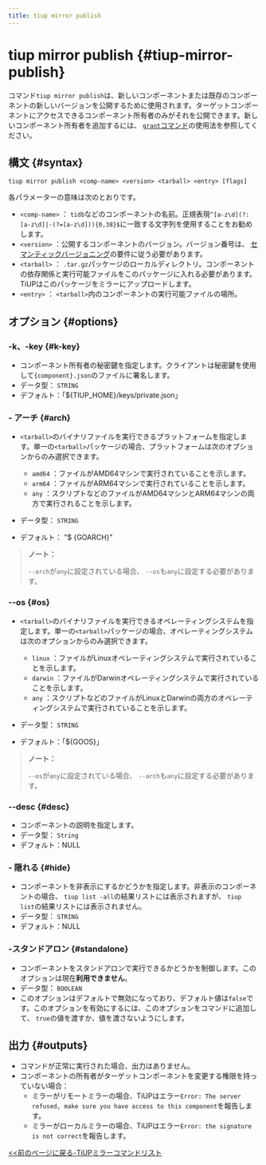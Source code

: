 ```yaml
---
title: tiup mirror publish
---
```


# tiup mirror publish {#tiup-mirror-publish}

コマンド`tiup mirror publish`は、新しいコンポーネントまたは既存のコンポーネントの新しいバージョンを公開するために使用されます。ターゲットコンポーネントにアクセスできるコンポーネント所有者のみがそれを公開できます。新しいコンポーネント所有者を追加するには、 [`grant`コマンド](/tiup/tiup-command-mirror-grant.md)の使用法を参照してください。

## 構文 {#syntax}

```shell
tiup mirror publish <comp-name> <version> <tarball> <entry> [flags]
```

各パラメーターの意味は次のとおりです。

-   `<comp-name>` ： `tidb`などのコンポーネントの名前。正規表現`^[a-z\d](?:[a-z\d]|-(?=[a-z\d])){0,38}$`に一致する文字列を使用することをお勧めします。
-   `<version>` ：公開するコンポーネントのバージョン。バージョン番号は、 [セマンティックバージョニング](https://semver.org/)の要件に従う必要があります。
-   `<tarball>` ： `.tar.gz`パッケージのローカルディレクトリ。コンポーネントの依存関係と実行可能ファイルをこのパッケージに入れる必要があります。 TiUPはこのパッケージをミラーにアップロードします。
-   `<entry>` ： `<tarball>`内のコンポーネントの実行可能ファイルの場所。

## オプション {#options}

### -k、-key {#k-key}

-   コンポーネント所有者の秘密鍵を指定します。クライアントは秘密鍵を使用して`{component}.json`のファイルに署名します。
-   データ型： `STRING`
-   デフォルト：「${TIUP_HOME}/keys/private.json」

### - アーチ {#arch}

-   `<tarball>`のバイナリファイルを実行できるプラットフォームを指定します。単一の`<tarball>`パッケージの場合、プラットフォームは次のオプションからのみ選択できます。

    -   `amd64` ：ファイルがAMD64マシンで実行されていることを示します。
    -   `arm64` ：ファイルがARM64マシンで実行されていることを示します。
    -   `any` ：スクリプトなどのファイルがAMD64マシンとARM64マシンの両方で実行されることを示します。

-   データ型： `STRING`

-   デフォルト： &quot;$ {GOARCH}&quot;

> **ノート：**
>
> `--arch`が`any`に設定されている場合、 `--os`も`any`に設定する必要があります。

### --os {#os}

-   `<tarball>`のバイナリファイルを実行できるオペレーティングシステムを指定します。単一の`<tarball>`パッケージの場合、オペレーティングシステムは次のオプションからのみ選択できます。

    -   `linux` ：ファイルがLinuxオペレーティングシステムで実行されていることを示します。
    -   `darwin` ：ファイルがDarwinオペレーティングシステムで実行されていることを示します。
    -   `any` ：スクリプトなどのファイルがLinuxとDarwinの両方のオペレーティングシステムで実行されていることを示します。

-   データ型： `STRING`

-   デフォルト：「${GOOS}」

> **ノート：**
>
> `--os`が`any`に設定されている場合、 `--arch`も`any`に設定する必要があります。

### --desc {#desc}

-   コンポーネントの説明を指定します。
-   データ型： `String`
-   デフォルト：NULL

### - 隠れる {#hide}

-   コンポーネントを非表示にするかどうかを指定します。非表示のコンポーネントの場合、 `tiup list -all`の結果リストには表示されますが、 `tiup list`の結果リストには表示されません。
-   データ型： `STRING`
-   デフォルト：NULL

### -スタンドアロン {#standalone}

-   コンポーネントをスタンドアロンで実行できるかどうかを制御します。このオプションは現在**利用できません**。
-   データ型： `BOOLEAN`
-   このオプションはデフォルトで無効になっており、デフォルト値は`false`です。このオプションを有効にするには、このオプションをコマンドに追加して、 `true`の値を渡すか、値を渡さないようにします。

## 出力 {#outputs}

-   コマンドが正常に実行された場合、出力はありません。
-   コンポーネントの所有者がターゲットコンポーネントを変更する権限を持っていない場合：
    -   ミラーがリモートミラーの場合、TiUPはエラー`Error: The server refused, make sure you have access to this component`を報告します。
    -   ミラーがローカルミラーの場合、TiUPはエラー`Error: the signature is not correct`を報告します。

[&lt;&lt;前のページに戻る-TiUPミラーコマンドリスト](/tiup/tiup-command-mirror.md#command-list)
